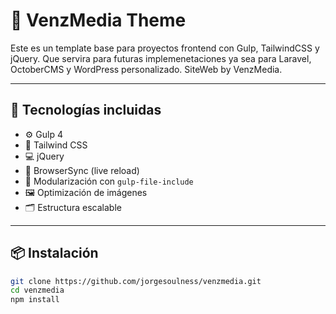 # 🧪 VenzMedia Theme

Este es un template base para proyectos frontend con Gulp, TailwindCSS y jQuery. Que servira para futuras implemenetaciones ya sea para Laravel, OctoberCMS y WordPress personalizado.
SiteWeb by VenzMedia.

---

## 🚀 Tecnologías incluidas

- ⚙️ Gulp 4
- 🎨 Tailwind CSS
- 💻 jQuery
- 🔁 BrowserSync (live reload)
- 🧩 Modularización con `gulp-file-include`
- 🖼️ Optimización de imágenes
- 🗂️ Estructura escalable

---

## 📦 Instalación

```bash
git clone https://github.com/jorgesoulness/venzmedia.git
cd venzmedia
npm install

